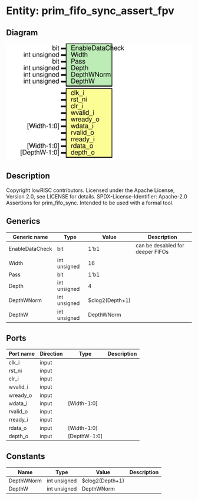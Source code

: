 # Entity: prim_fifo_sync_assert_fpv
## Diagram
![Diagram](prim_fifo_sync_assert_fpv.svg "Diagram")
## Description
Copyright lowRISC contributors.
 Licensed under the Apache License, Version 2.0, see LICENSE for details.
 SPDX-License-Identifier: Apache-2.0
 Assertions for prim_fifo_sync.
 Intended to be used with a formal tool.
 
## Generics
| Generic name    | Type         | Value           | Description                       |
| --------------- | ------------ | --------------- | --------------------------------- |
| EnableDataCheck | bit          | 1'b1            | can be desabled for deeper FIFOs  |
| Width           | int unsigned | 16              |                                   |
| Pass            | bit          | 1'b1            |                                   |
| Depth           | int unsigned | 4               |                                   |
| DepthWNorm      | int unsigned | $clog2(Depth+1) |                                   |
| DepthW          | int unsigned | DepthWNorm      |                                   |
## Ports
| Port name | Direction | Type         | Description |
| --------- | --------- | ------------ | ----------- |
| clk_i     | input     |              |             |
| rst_ni    | input     |              |             |
| clr_i     | input     |              |             |
| wvalid_i  | input     |              |             |
| wready_o  | input     |              |             |
| wdata_i   | input     | [Width-1:0]  |             |
| rvalid_o  | input     |              |             |
| rready_i  | input     |              |             |
| rdata_o   | input     | [Width-1:0]  |             |
| depth_o   | input     | [DepthW-1:0] |             |
## Constants
| Name       | Type         | Value           | Description |
| ---------- | ------------ | --------------- | ----------- |
| DepthWNorm | int unsigned | $clog2(Depth+1) |             |
| DepthW     | int unsigned | DepthWNorm      |             |
